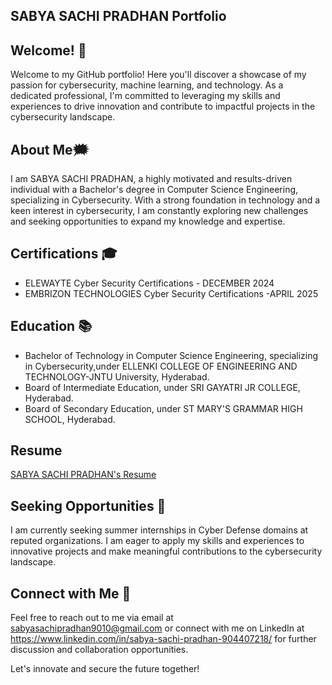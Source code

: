 <h2> SABYA SACHI PRADHAN Portfolio </h2>

## Welcome! 👋

Welcome to my GitHub portfolio! Here you'll discover a showcase of my passion for cybersecurity, machine learning, and technology. As a dedicated professional, I'm committed to leveraging my skills and experiences to drive innovation and contribute to impactful projects in the cybersecurity landscape.

<h2> About Me🗯️ </h2>

I am SABYA SACHI PRADHAN, a highly motivated and results-driven individual with a Bachelor's degree in Computer Science Engineering, specializing in Cybersecurity. With a strong foundation in technology and a keen interest in cybersecurity, I am constantly exploring new challenges and seeking opportunities to expand my knowledge and expertise.

## Certifications 🎓

- ELEWAYTE Cyber Security Certifications - DECEMBER 2024
- EMBRIZON TECHNOLOGIES Cyber Security Certifications -APRIL 2025
  
## Education 📚
- Bachelor of Technology in Computer Science Engineering, specializing in Cybersecurity,under ELLENKI COLLEGE OF ENGINEERING AND TECHNOLOGY-JNTU University, Hyderabad.
- Board of Intermediate Education, under SRI GAYATRI JR COLLEGE, Hyderabad.
- Board of Secondary Education, under ST MARY'S GRAMMAR HIGH SCHOOL, Hyderabad.

## Resume
[SABYA SACHI PRADHAN's Resume](...)

## Seeking Opportunities 🌟

I am currently seeking summer internships in Cyber Defense domains at reputed organizations. I am eager to apply my skills and experiences to innovative projects and make meaningful contributions to the cybersecurity landscape.

## Connect with Me 📧

Feel free to reach out to me via email at sabyasachipradhan9010@gmail.com or connect with me on LinkedIn at https://www.linkedin.com/in/sabya-sachi-pradhan-904407218/ for further discussion and collaboration opportunities.

Let's innovate and secure the future together!

